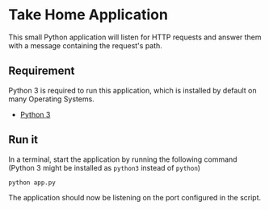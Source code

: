# Take Home Application

This small Python application will listen for HTTP requests and answer them with a message containing the request's path.

## Requirement

Python 3 is required to run this application, which is installed by default on many Operating Systems.

* [Python 3](https://www.python.org/downloads/)

## Run it

In a terminal, start the application by running the following command (Python 3 might be installed as `python3` instead of `python`)

```bash
python app.py
```

The application should now be listening on the port configured in the script.
